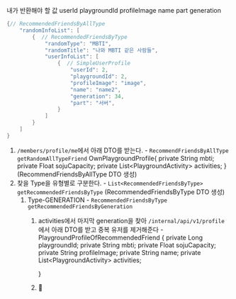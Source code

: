 내가 반환해야 할 값
userId
playgroundId
profileImage
name
part
generation

```java
{// RecommendedFriendsByAllType
	"randomInfoList": [ 
		{  // RecommendedFriendsByType
		    "randomType": "MBTI",  
		    "randomTitle": "나와 MBTI 같은 사람들",  
	        "userInfoList": [
			    {  // SimpleUserProfile
			        "userId": 2,  
			        "playgroundId": 2,  
		            "profileImage": "image",  
		            "name": "name2",  
		            "generation": 34,
		            "part": "서버",  
			    }  
	        ]  
		}
	]
}
```

1. `/members/profile/me`에서 아래 DTO를 받는다. - `RecommendFriendsByAllType getRandomAllTypeFriend`
   OwnPlaygroundProfile{
   private String mbti;  
   private Float sojuCapacity; 
   private List\<PlaygroundActivity> activities;
   }
   (RecommendFriendsByAllType DTO 생성)
2. 찾을 Type을 유형별로 구분한다. - `List<RecommendedFriendsByType> getRecommendedFriendsByType`
   (RecommendedFriendsByType DTO 생성)
	1. Type-GENERATION - `RecommendedFriendsByType getRecommendedFriendsByGeneration`
		1. activities에서 마지막 generation을 찾아 `/internal/api/v1/profile`에서 아래 DTO를 받고 중복 유저를 제거해준다 - 
		   PlaygroundProfileOfRecommendedFriend {
		   private Long playgroundId;
		   private String mbti;
		   private Float sojuCapacity;  
		   private String profileImage;
		   private String name;
		   private List\<PlaygroundActivity> activities;
	
		   }
		2.  
	 